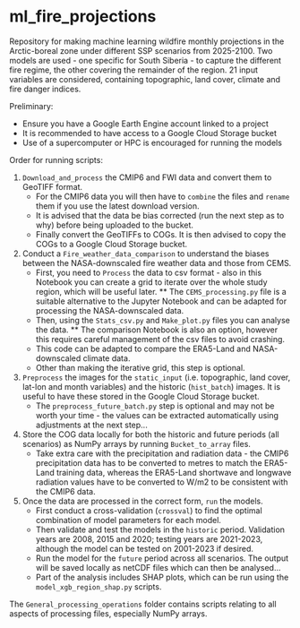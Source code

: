 # ml_fire_projections
Repository for making machine learning wildfire monthly projections in the Arctic-boreal zone under different SSP scenarios from 2025-2100. Two models are used - one specific for South Siberia - to capture the different fire regime, the other covering the remainder of the region. 21 input variables are considered, containing topographic, land cover, climate and fire danger indices.

Preliminary:
*  Ensure you have a Google Earth Engine account linked to a project
*  It is recommended to have access to a Google Cloud Storage bucket
*  Use of a supercomputer or HPC is encouraged for running the models

Order for running scripts:
1.  `Download_and_process` the CMIP6 and FWI data and convert them to GeoTIFF format.
    *  For the CMIP6 data you will then have to `combine` the files and `rename` them if you use the latest download version.
    *  It is advised that the data be bias corrected (run the next step as to why) before being uploaded to the bucket.
    *  Finally convert the GeoTIFFs to COGs. It is then advised to copy the COGs to a Google Cloud Storage bucket.
2.  Conduct a `Fire_weather_data_comparison` to understand the biases between the NASA-downscaled fire weather data and those from CEMS.
    *  First, you need to `Process` the data to csv format - also in this Notebook you can create a grid to iterate over the whole study region, which will be useful later.
        **  The `CEMS_processing.py` file is a suitable alternative to the Jupyter Notebook and can be adapted for processing the NASA-downscaled data.
    *  Then, using the `Stats_csv.py` and `Make_plot.py` files you can analyse the data.
        **  The comparison Notebook is also an option, however this requires careful management of the csv files to avoid crashing.
    *  This code can be adapted to compare the ERA5-Land and NASA-downscaled climate data.
    *  Other than making the iterative grid, this step is optional.
3.  `Preprocess` the images for the `static_input` (i.e. topographic, land cover, lat-lon and month variables) and the historic (`hist_batch`) images. It is useful to have these stored in the Google Cloud Storage bucket.
    *  The `preprocess_future_batch.py` step is optional and may not be worth your time - the values can be extracted automatically using adjustments at the next step...
4.  Store the COG data locally for both the historic and future periods (all scenarios) as NumPy arrays by running `Bucket_to_array` files.
    *  Take extra care with the precipitation and radiation data - the CMIP6 precipitation data has to be converted to metres to match the ERA5-Land training data, whereas the ERA5-Land shortwave and longwave radiation values have to be converted to W/m2 to be consistent with the CMIP6 data.
5.  Once the data are processed in the correct form, `run` the models.
    *  First conduct a cross-validation (`crossval`) to find the optimal combination of model parameters for each model.
    *  Then validate and test the models in the `historic` period. Validation years are 2008, 2015 and 2020; testing years are 2021-2023, although the model can be tested on 2001-2023 if desired.
    *  Run the model for the `future` period across all scenarios. The output will be saved locally as netCDF files which can then be analysed...
    *  Part of the analysis includes SHAP plots, which can be run using the `model_xgb_region_shap.py` scripts.
  
The `General_processing_operations` folder contains scripts relating to all aspects of processing files, especially NumPy arrays.
